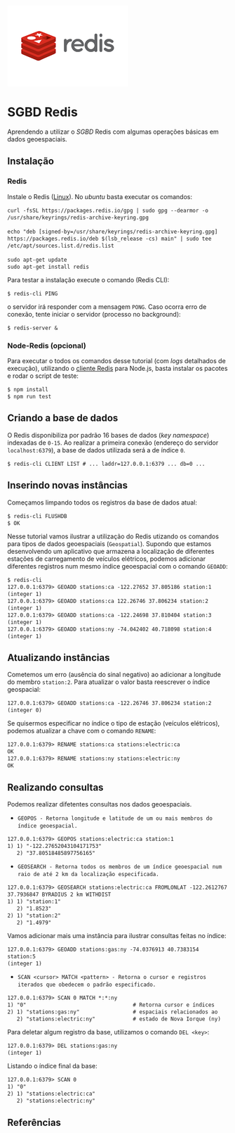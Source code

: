 ![](redis_logo.png "Redis")

# SGBD Redis

Aprendendo a utilizar o _SGBD_ Redis com algumas operações básicas em dados geoespaciais.

## Instalação

### Redis

Instale o Redis ([Linux](https://redis.io/docs/getting-started/installation/install-redis-on-linux/)). No _ubuntu_ basta executar os comandos: 

```console
curl -fsSL https://packages.redis.io/gpg | sudo gpg --dearmor -o /usr/share/keyrings/redis-archive-keyring.gpg

echo "deb [signed-by=/usr/share/keyrings/redis-archive-keyring.gpg] https://packages.redis.io/deb $(lsb_release -cs) main" | sudo tee /etc/apt/sources.list.d/redis.list

sudo apt-get update
sudo apt-get install redis
```

Para testar a instalação execute o comando (Redis CLI):

```console
$ redis-cli PING
```

o servidor irá responder com a mensagem `PONG`. Caso ocorra erro de conexão, tente iniciar o servidor (processo no background):

```console
$ redis-server &
```

### Node-Redis (opcional)

Para executar o todos os comandos desse tutorial (com _logs_ detalhados de execução), utilizando o [cliente Redis](https://www.npmjs.com/package/redis) para Node.js, basta instalar os pacotes e rodar o script de teste:


```console
$ npm install
$ npm run test
```

## Criando a base de dados

O Redis disponibiliza por padrão 16 bases de dados (_key namespace_) indexadas de `0-15`. Ao realizar a primeira conexão (endereço do servidor `localhost:6379`), a base de dados utilizada será a de índice `0`.

```console
$ redis-cli CLIENT LIST # ... laddr=127.0.0.1:6379 ... db=0 ...
```

## Inserindo novas instâncias

Começamos limpando todos os registros da base de dados atual:

```
$ redis-cli FLUSHDB
$ OK
```

Nesse tutorial vamos ilustrar a utilização do Redis utizando os comandos para tipos de dados geoespaciais (`Geospatial`). Supondo que estamos desenvolvendo um aplicativo que armazena a localização de diferentes estações de carregamento de veículos elétricos, podemos adicionar diferentes registros num mesmo índice geoespacial com o comando `GEOADD`:

```console
$ redis-cli
127.0.0.1:6379> GEOADD stations:ca -122.27652 37.805186 station:1
(integer 1)
127.0.0.1:6379> GEOADD stations:ca 122.26746 37.806234 station:2
(integer 1)
127.0.0.1:6379> GEOADD stations:ca -122.24698 37.810404 station:3
(integer 1)
127.0.0.1:6379> GEOADD stations:ny -74.042402 40.718098 station:4
(integer 1)
```

## Atualizando instâncias

Cometemos um erro (ausência do sinal negativo) ao adicionar a longitude do membro `station:2`. Para atualizar o valor basta reescrever o índice geospacial:

```console
127.0.0.1:6379> GEOADD stations:ca -122.26746 37.806234 station:2
(integer 0)
```

Se quisermos especificar no índice o tipo de estação (veículos elétricos), podemos atualizar a chave com o comando `RENAME`:

```console
127.0.0.1:6379> RENAME stations:ca stations:electric:ca
OK
127.0.0.1:6379> RENAME stations:ny stations:electric:ny
OK
```

## Realizando consultas

Podemos realizar difetentes consultas nos dados geoespaciais.

- `GEOPOS - Retorna longitude e latitude de um ou mais membros do índice geoespacial.`
```console
127.0.0.1:6379> GEOPOS stations:electric:ca station:1
1) 1) "-122.27652043104171753"
   2) "37.80518485897756165"
```

- `GEOSEARCH - Retorna todos os membros de um índice geoespacial num raio de até 2 km da localização especificada.`
```console
127.0.0.1:6379> GEOSEARCH stations:electric:ca FROMLONLAT -122.2612767 37.7936847 BYRADIUS 2 km WITHDIST
1) 1) "station:1"
   2) "1.8523"
2) 1) "station:2"
   2) "1.4979"
```

Vamos adicionar mais uma instância para ilustrar consultas feitas no índice:

```console
127.0.0.1:6379> GEOADD stations:gas:ny -74.0376913 40.7383154 station:5
(integer 1)
```

- `SCAN <cursor> MATCH <pattern> - Retorna o cursor e registros iterados que obedecem o padrão especificado.`
```console
127.0.0.1:6379> SCAN 0 MATCH *:*:ny
1) "0"                                  # Retorna cursor e índices
2) 1) "stations:gas:ny"                 # espaciais relacionados ao
   2) "stations:electric:ny"            # estado de Nova Iorque (ny)
```

Para deletar algum registro da base, utilizamos o comando `DEL <key>`:

```console
127.0.0.1:6379> DEL stations:gas:ny
(integer 1)
```

Listando o índice final da base:

```console
127.0.0.1:6379> SCAN 0
1) "0"
2) 1) "stations:electric:ca"
   2) "stations:electric:ny"
```

## Referências